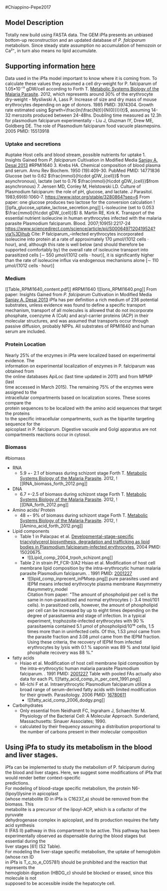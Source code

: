 #Chiappino-Pepe2017
## Model Description
Totally new build using FASTA data. The GEM iPfa presents an unbiased bottom-up reconstruction and an updated database of _P_. _falciparum_ metabolism.
Since steady state assumption no accumulation of hemozoin or Ca²⁺, in turn also means no lipid accumulate.
## Supporting information [here](https://doi.org/10.1371/journal.pcbi.1005397.s001)
Data used in the iPfa model important to know where it is coming from. 
To calculate these values they assumed a cell dry-weight for P. falciparum of 1.05•10⁻¹¹ gDW/cell according to Forth T. [Metabolic Systems Biology of the Malaria Parasite](https://etheses.whiterose.ac.uk/3739/1/T_Forth_Corrected_Thesis.pdf). 2012, which represents around 30% of the erythrocyte dry-weight - Mysliwski A, Lass P. Increase of size and dry mass of mouse erythrocytes depending on age of donors. 1985 PMID: 3974304. 
Growth rate estimated using $grwth=\frac{ln(\frac{N(t)}{N(0)})}{t}$, assuming 14-32 merozoits produced between 24-48hs. Doubling time measured as 12.3h for plasmodium falciparum experimentally - Liu J, Gluzman IY, Drew ME, Goldberg DE. The role of Plasmodium falciparum food vacuole plasmepsins. 2005 PMID: 15513918
### Uptake and secretions
#uptake
Host cells and blood stream, possible nutrients for uptake
	1. Insights Gained from _P. falciparum_ Cultivation in Modified Media [Sanjay A. Desai 2013](https://www.ncbi.nlm.nih.gov/pmc/articles/PMC3727134/) #RPMI1640
	3. Krebs HA. Chemical composition of blood plasma and serum. Annu Rev Biochem.  1950 (19):409-30. PubMed PMID: 14771836
Glucose  (set to 0.62 $\frac{mmol}{h\cdot gDW_{cell}}$ from asynchronous), lactate  (set to 0.76 $\frac{mmol}{h\cdot gDW_{cell}}$from asynchronous)
	7. Jensen MD, Conley M, Helstowski LD. Culture of Plasmodium falciparum: the role of pH, glucose, and lactate. J Parasitol. 1983;69(6):1060-7. https://www.jstor.org/stable/3280864?seq=6
			From paper: one glucose produces two lactose for the conversion calculation ![[ipfa_glucose_uptake_lactose_secretion.png]]
L-isoleucine (set to 0.053 $\frac{mmol}{h\cdot gDW_{cell}}$)
	8. Martin RE, Kirk K. Transport of the essential nutrient isoleucine in human  erythrocytes infected with the malaria parasite Plasmodium falciparum. Blood. 2007;109(5):2217-24 https://www.sciencedirect.com/science/article/pii/S0006497120419524?via%3Dihub
	Cite: P falciparum_–infected erythrocytes incorporated isoleucine into protein at a rate of approximately 170 µmol/(1012 cells · hour), and, although this rate is well below (and should therefore be supported comfortably by) the overall rate of isoleucine transport into parasitized cells [∼ 550 µmol/(1012 cells · hour)], it is significantly higher than the rate of isoleucine influx via endogenous mechanisms alone [∼ 110 µmol/(1012 cells · hour)] 
### Medium
[[Table_RPMI1640_content.pdf]]
#RPMI1640
![[Ions_RPMI1640.png]]
From paper: Insights Gained from _P. falciparum_ Cultivation in Modified Media [Sanjay A. Desai 2013](https://www.ncbi.nlm.nih.gov/pmc/articles/PMC3727134/)
iPfa has per definition a rich medium of 236 potential substrates, unless evidence was found to define a specific transport mechanism, transport of all molecules is allowed that do not incorporate phosphate, coenzyme A (CoA) and acyl-carrier proteins (ACP) in their molecular structures, and was assumed that transports occur through passive diffusion, probably NPPs. All substrates of RPMI1640 and human serum are included.

### Protein Location
Nearly 25% of the enzymes in iPfa were localized based on experimental evidence. The  
information on experimental localization of enzymes in P. falciparum was obtained from  
the online databases ApiLoc (last time updated in 2011) and from MPMP (last  
time accessed in March 2015). The remaining 75% of the enzymes were assigned to the  
intracellular compartments based on localization scores. These scores compare the  
protein sequences to be localized with the amino acid sequences that target the proteins  
to the specific intracellular compartments, such as the bipartite targeting sequence for the  
apicoplast in P. falciparum.
Digestive vacuole and Golgi apparatus are not compartments reactions occur in cytosol.
### Biomass
#biomass
- RNA
	- 5.9 +- 2.1 of biomass during schizont stage Forth T. [Metabolic Systems Biology of the Malaria Parasite](https://etheses.whiterose.ac.uk/3739/1/T_Forth_Corrected_Thesis.pdf). 2012, 
		 ![[RNA_biomass_forth_2012.png]]
- DNA 
	- 6.7 +-2.5 of biomass during schizont stage Forth T. [Metabolic Systems Biology of the Malaria Parasite](https://etheses.whiterose.ac.uk/3739/1/T_Forth_Corrected_Thesis.pdf). 2012, 
		![[DNA_forth_2012.png]]
- Amino acids/ Protein
	- 48 +- 9% of biomass during schizont stage Forth T. [Metabolic Systems Biology of the Malaria Parasite](https://etheses.whiterose.ac.uk/3739/1/T_Forth_Corrected_Thesis.pdf). 2012, 
		![[Amino_acid_forth_2012.png]]
- Lipid components
	- Table 1 in Palacpac et al.  [Developmental-stage-specific triacylglycerol biosynthesis, degradation and trafficking as lipid bodies in Plasmodium falciparum-infected erythrocytes.](https://cob.silverchair-cdn.com/cob/content_public/journal/jcs/117/8/10.1242_jcs.00988/4/1469.pdf?Expires=1686127288&Signature=EsqN1gPAzMwq~44sX~uK-cNbLhJfsUUARUdmrjm1MlqCQyUu1pfK2j5T97tVMDfA4V-N86fWlPWvJRhI946jJol8zvIL09zhZkY9QPt9yLaOBQWVgfS3XlXP~LW7Fqx42rpNhBfRV-AqlMDzlQJS~~IEEF4hYM9psDzGKPCXaCDxdW~3v9TaulSsipAoj2LuCZEZx4Htp6Gh54t7PVzl7jrZ1Rky9F16GBynKLflr~qo9ImeZrq5870pxcea0Qw1wM9XrnfrzwCbP4UgfEWRoPcWsNbLD55gD5nNLUm6klpXxY8Hqinj2xHN8ZdrW6WOirZdWKzJCbglCEk-U7xegQ__&Key-Pair-Id=APKAIE5G5CRDK6RD3PGA) 2004 PMID: 15020675. 
		- ![[Lipid_comp_2004_trpoh_schizont.png]]
	- Table 2 in strain Pf_FCR-3/A2 Hsiao et al. Modification of host cell membrane lipid composition by the intra-erythrocytic human malaria parasite Plasmodium falciparum.  . 1991 PMID: [2001227](https://www.ncbi.nlm.nih.gov/pmc/articles/PMC1149929/pdf/biochemj00165-0124.pdf) 
		- ![[lipid_comp_inprecent_inPMsep.png]]                  pure parasites used and IEPM means infected erythrocyte plasma membrane #asymmetry #asymmetry_model  
		Citation from paper: "The amount of phospholipid per cell is the same in non-parasitized and normal erythrocytes (- 3.4 tmol/101 cells). In parasitized cells, however, the amount of phospholipid per cell can be increased by up to eight times depending on the degree of parasitaemia and stage of infection. In a typical experiment, trophozoite-infected erythrocytes with 90 % parasitaemia contained 5.1 µmol of phospholipid/10¹⁰ cells, 1.5 times more than in uninfected cells. Of this, 1.53 µmol came from the parasite fraction and 3.08 µmol came from the IEPM fraction. Using these criteria, the recovery of IEPM from infected erythrocytes by lysis with 0.1 % saponin was 89 % and total lipid phosphate recovery was 88 %."  
- fatty acids 
	-  Hsiao et al. Modification of host cell membrane lipid composition by the intra-erythrocytic human malaria parasite Plasmodium falciparum.  . 1991 PMID: [2001227](https://www.ncbi.nlm.nih.gov/pmc/articles/PMC1149929/pdf/biochemj00165-0124.pdf) 
		  Table with pooled FAs actually also data for each PL
		![[fatty_acid_comp_in_per_cent_1991.png]]
	-  Mi-Ichi F et al. Intraerythrocytic Plasmodium falciparum utilize a broad range of serum-derived fatty acids with limited modification for their growth.  Parasitology. 2006 PMID: [16780611](https://www.cambridge.org/core/services/aop-cambridge-core/content/view/8C0EED41CD493EAE21D8A177058D3A60/S0031182006000540a.pdf/intraerythrocytic-plasmodium-falciparum-utilize-a-broad-range-of-serum-derived-fatty-acids-with-limited-modification-for-their-growth.pdf)
		- ![[fatty_acid_comp_2006_dodgy.png]]
- Carbohydrates
	- Only essential from Neidhardt FC, Ingraham J, Schaechter M. Physiology of the Bacterial Cell: A  Molecular Approach. Sunderland, Massachusetts: Sinauer Associates; 1990.
	- calculated by their frequency assuming a distribution proportional to the number of carbons present in their molecular composition

## Using iPfa to study its metabolism in the blood and liver stages. 
iPfa can be implemented to study the metabolism of P. falciparum during the blood and liver stages. Here, we suggest some modifications of iPfa that would render better context-specific  
predictions.  
For modeling of blood-stage specific metabolism, the protein N6-(lipoyl)lysine in apicoplast  
(whose metabolite ID in iPfa is C16237_a) should be removed from the biomass. This  
metabolite is a precursor of the lipoyl-ACP, which is a cofactor of the pyruvate  
dehydrogenase complex in apicoplast, and its production requires the fatty acid synthesis  
II (FAS II) pathway in this compartment to be active. This pathway has been  
experimentally observed as dispensable during the blood stages but essential during the  
liver stages [61] (S2 Table).  
For modeling the liver-stage specific metabolism, the uptake of hemoglobin (whose rxn ID  
in iPfa is T_c_to_e_C05781) should be prohibited and the reaction that represents the  
hemoglobin digestion (HBDG_c) should be blocked or erased, since this molecule is not  
supposed to be accessible inside the hepatocyte cell.